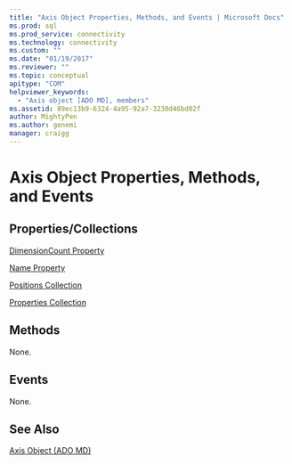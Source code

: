 ```yaml
---
title: "Axis Object Properties, Methods, and Events | Microsoft Docs"
ms.prod: sql
ms.prod_service: connectivity
ms.technology: connectivity
ms.custom: ""
ms.date: "01/19/2017"
ms.reviewer: ""
ms.topic: conceptual
apitype: "COM"
helpviewer_keywords: 
  - "Axis object [ADO MD], members"
ms.assetid: 89ec13b9-6324-4a95-92a7-3230d46bd02f
author: MightyPen
ms.author: genemi
manager: craigg
---
```

# Axis Object Properties, Methods, and Events
## Properties/Collections  
 [DimensionCount Property](../../../ado/reference/ado-md-api/dimensioncount-property-ado-md.md)  
  
 [Name Property](../../../ado/reference/ado-md-api/name-property-ado-md.md)  
  
 [Positions Collection](../../../ado/reference/ado-md-api/positions-collection-ado-md.md)  
  
 [Properties Collection](../../../ado/reference/ado-api/properties-collection-ado.md)  
  
## Methods  
 None.  
  
## Events  
 None.  
  
## See Also  
 [Axis Object (ADO MD)](../../../ado/reference/ado-md-api/axis-object-ado-md.md)
